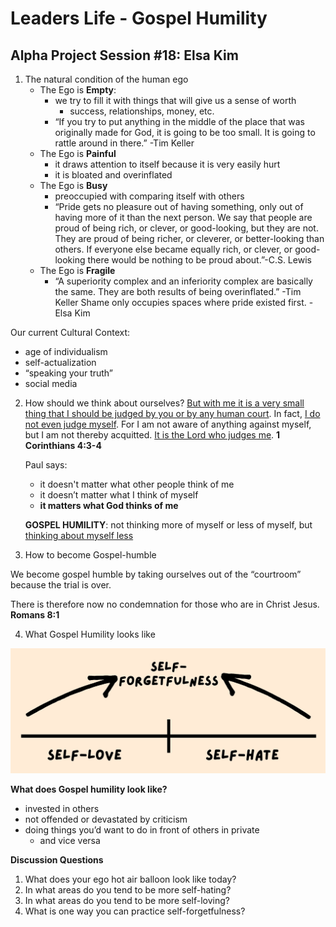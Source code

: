 # Leaders Life - Gospel Humility
## Alpha Project Session #18: Elsa Kim

1. The natural condition of the human ego
    - The Ego is **Empty**:
       - we try to fill it with things that will give us a sense of worth
          - success, relationships, money, etc.
      - “If you try to put anything in the middle of the place that was originally made for God, it is going to be too small. It is going to rattle around in there.” -Tim Keller
    - The Ego is **Painful**
      - it draws attention to itself because it is very easily hurt
      - it is bloated and overinflated
    - The Ego is **Busy**
      - preoccupied with comparing itself with others
      - “Pride gets no pleasure out of having something, only out of having more of it than the next person. We say that people are proud of being rich, or clever, or good-looking, but they are not. They are proud of being richer, or cleverer, or better-looking than others. If everyone else became equally rich, or clever, or good-looking there would be nothing to be proud about.”-C.S. Lewis
    - The Ego is **Fragile**
      - “A superiority complex and an inferiority complex are basically the same. They are both results of being overinflated.” -Tim Keller
  Shame only occupies spaces where pride existed first. - Elsa Kim

Our current Cultural Context:
- age of individualism
- self-actualization
- “speaking your truth”
- social media

2. How should we think about ourselves?
    <u>But with me it is a very small thing that I should be judged by you or by any human court</u>. In fact, <u>I do not even judge myself</u>. For I am not aware of anything against myself, but I am not thereby acquitted. <u>It is the Lord who judges me</u>. **1 Corinthians 4:3-4**

    Paul says:
     - it doesn't matter what other people think of me
     - it doesn’t matter what I think of myself
     - **it matters what God thinks of me**

    **GOSPEL HUMILITY**: not thinking more of myself or less of myself, but <u>thinking about myself less</u>

3. How to become Gospel-humble

We become gospel humble by taking ourselves out of the “courtroom” because the trial is over.

There is therefore now no condemnation for those who are in Christ Jesus. **Romans 8:1**

4. What Gospel Humility looks like

![Self Forgetfulness](img/self_forget.png)

**What does Gospel humility look like?**
- invested in others
- not offended or devastated by criticism
- doing things you’d want to do in front of others in private
  - and vice versa

**Discussion Questions**
1. What does your ego hot air balloon look like today?
2. In what areas do you tend to be more self-hating?
3. In what areas do you tend to be more self-loving?
4. What is one way you can practice self-forgetfulness?